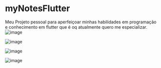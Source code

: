 # myNotesFlutter
Meu Projeto pessoal para aperfeiçoar minhas habilidades em programação e conhecimento em flutter que é oq atualmente quero me especializar.
![image](https://user-images.githubusercontent.com/74274839/132270336-d1813030-d3da-41ff-9c59-7e9778b57ce4.png)

![image](https://user-images.githubusercontent.com/74274839/132270371-7e868fba-d65f-4a2b-be1d-b9407f59787f.png)

![image](https://user-images.githubusercontent.com/74274839/132270402-ed579d31-be0b-4989-9710-2089573f990d.png)

![image](https://user-images.githubusercontent.com/74274839/132270436-4251d5e3-cd21-4f2e-8eb3-2d40b22217cc.png)


